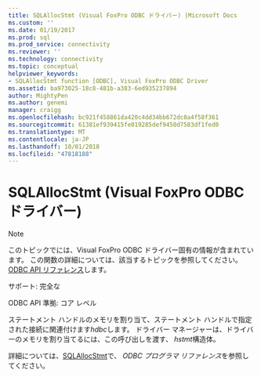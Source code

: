 ```yaml
---
title: SQLAllocStmt (Visual FoxPro ODBC ドライバー) |Microsoft Docs
ms.custom: ''
ms.date: 01/19/2017
ms.prod: sql
ms.prod_service: connectivity
ms.reviewer: ''
ms.technology: connectivity
ms.topic: conceptual
helpviewer_keywords:
- SQLAllocStmt function [ODBC], Visual FoxPro ODBC Driver
ms.assetid: ba973025-18c8-481b-a383-6ed935237894
author: MightyPen
ms.author: genemi
manager: craigg
ms.openlocfilehash: bc921f458861da420c4dd34bb672dc8a4f58f361
ms.sourcegitcommit: 61381ef939415fe019285def9450d7583df1fed0
ms.translationtype: MT
ms.contentlocale: ja-JP
ms.lasthandoff: 10/01/2018
ms.locfileid: "47818188"
---
```

# <a name="sqlallocstmt-visual-foxpro-odbc-driver"></a>SQLAllocStmt (Visual FoxPro ODBC ドライバー)
> [!NOTE]  
>  このトピックでには、Visual FoxPro ODBC ドライバー固有の情報が含まれています。 この関数の詳細については、該当するトピックを参照してください。 [ODBC API リファレンス](../../odbc/reference/syntax/odbc-api-reference.md)します。  
  
 サポート: 完全な  
  
 ODBC API 準拠: コア レベル  
  
 ステートメント ハンドルのメモリを割り当て、ステートメント ハンドルで指定された接続に関連付けます*hdbc*します。 ドライバー マネージャーは、ドライバーのメモリを割り当てるには、この呼び出しを渡す、 *hstmt*構造体。  
  
 詳細については、[SQLAllocStmt](../../odbc/reference/syntax/sqlallocstmt-function.md)で、 *ODBC プログラマ リファレンス*を参照してください。
